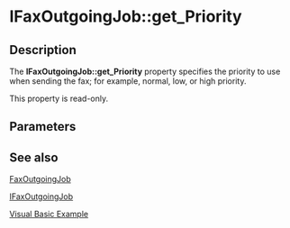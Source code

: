 # IFaxOutgoingJob::get_Priority

## Description

The **IFaxOutgoingJob::get_Priority** property specifies the priority to use when sending the fax; for example, normal, low, or high priority.

This property is read-only.

## Parameters

## See also

[FaxOutgoingJob](https://learn.microsoft.com/previous-versions/windows/desktop/fax/-mfax-faxoutgoingjob)

[IFaxOutgoingJob](https://learn.microsoft.com/previous-versions/windows/desktop/api/faxcomex/nn-faxcomex-ifaxoutgoingjob)

[Visual Basic Example](https://learn.microsoft.com/previous-versions/windows/desktop/fax/-mfax-managing-outgoing-jobs)
